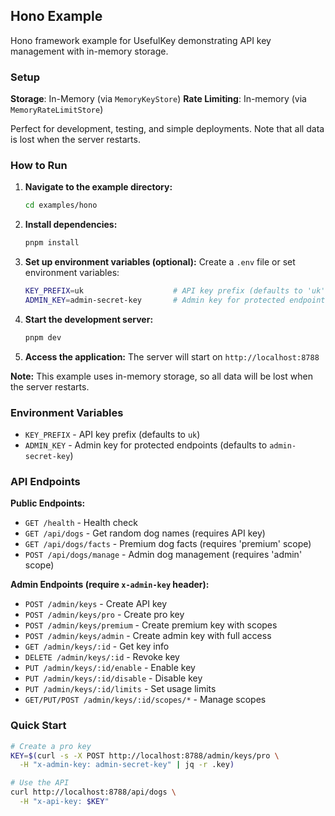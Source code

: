 ## Hono Example

Hono framework example for UsefulKey demonstrating API key management with in-memory storage.

### Setup

**Storage**: In-Memory (via `MemoryKeyStore`)
**Rate Limiting**: In-memory (via `MemoryRateLimitStore`)

Perfect for development, testing, and simple deployments. Note that all data is lost when the server restarts.

### How to Run

1. **Navigate to the example directory:**
   ```bash
   cd examples/hono
   ```

2. **Install dependencies:**
   ```bash
   pnpm install
   ```

3. **Set up environment variables (optional):**
   Create a `.env` file or set environment variables:
   ```bash
   KEY_PREFIX=uk                    # API key prefix (defaults to 'uk')
   ADMIN_KEY=admin-secret-key       # Admin key for protected endpoints (defaults to 'admin-secret-key')
   ```

4. **Start the development server:**
   ```bash
   pnpm dev
   ```

5. **Access the application:**
   The server will start on `http://localhost:8788`

**Note:** This example uses in-memory storage, so all data will be lost when the server restarts.

### Environment Variables

- `KEY_PREFIX` - API key prefix (defaults to `uk`)
- `ADMIN_KEY` - Admin key for protected endpoints (defaults to `admin-secret-key`)

### API Endpoints

**Public Endpoints:**
- `GET /health` - Health check
- `GET /api/dogs` - Get random dog names (requires API key)
- `GET /api/dogs/facts` - Premium dog facts (requires 'premium' scope)
- `POST /api/dogs/manage` - Admin dog management (requires 'admin' scope)

**Admin Endpoints (require `x-admin-key` header):**
- `POST /admin/keys` - Create API key
- `POST /admin/keys/pro` - Create pro key
- `POST /admin/keys/premium` - Create premium key with scopes
- `POST /admin/keys/admin` - Create admin key with full access
- `GET /admin/keys/:id` - Get key info
- `DELETE /admin/keys/:id` - Revoke key
- `PUT /admin/keys/:id/enable` - Enable key
- `PUT /admin/keys/:id/disable` - Disable key
- `PUT /admin/keys/:id/limits` - Set usage limits
- `GET/PUT/POST /admin/keys/:id/scopes/*` - Manage scopes

### Quick Start

```bash
# Create a pro key
KEY=$(curl -s -X POST http://localhost:8788/admin/keys/pro \
  -H "x-admin-key: admin-secret-key" | jq -r .key)

# Use the API
curl http://localhost:8788/api/dogs \
  -H "x-api-key: $KEY"
```





